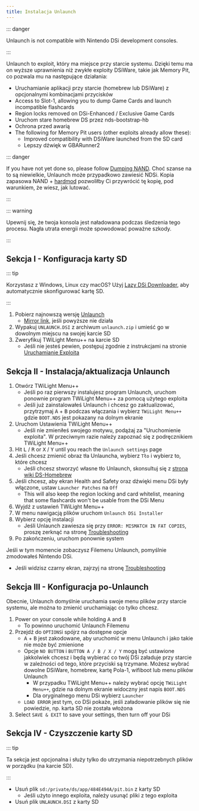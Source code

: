 ```yaml
---
title: Instalacja Unlaunch
---
```


::: danger

Unlaunch is not compatible with Nintendo DSi development consoles.

:::

Unlaunch to exploit, który ma miejsce przy starcie systemu. Dzięki temu ma on wyższe uprawnienia niż zwykłe exploity DSiWare, takie jak Memory Pit, co pozwala mu na następujące działania:

- Uruchamianie aplikacji przy starcie (homebrew lub DSiWare) z opcjonalnymi kombinacjami przycisków
- Access to Slot-1, allowing you to dump Game Cards and launch incompatible flashcards
- Region locks removed on DSi-Enhanced / Exclusive Game Cards
- Uruchom stare homebrew DS przez nds-bootstrap-hb
- Ochrona przed awarią
- The following for Memory Pit users (other exploits already allow these):
     - Improved compatibility with DSiWare launched from the SD card
     - Lepszy dźwięk w GBARunner2

::: danger

If you have not yet done so, please follow [Dumping NAND](dumping-nand). Choć szanse na to są niewielkie, Unlaunch może przypadkowo zawiesić NDSi. Kopia zapasowa NAND + [hardmod](https://wiki.ds-homebrew.com/ds-index/hardmod) pozwoliłby Ci przywrócić tę kopię, pod warunkiem, że wiesz, jak lutować.

:::

::: warning

Upewnij się, że twoja konsola jest naładowana podczas śledzenia tego procesu. Nagła utrata energii może spowodować poważne szkody.

:::

## Sekcja I - Konfiguracja karty SD

::: tip

Korzystasz z Windows, Linux czy macOS? Użyj [Lazy DSi Downloader](lazy-dsi-downloader), aby automatycznie skonfigurować kartę SD.

:::

1. Pobierz najnowszą wersję [Unlaunch](https://problemkaputt.de/unlaunch.zip)
   - [Mirror link](https://web.archive.org/web/20201112031436/https://problemkaputt.de/unlaunch.zip), jeśli powyższe nie działa
1. Wypakuj `UNLAUNCH.DSI` z archiwum `unlaunch.zip` i umieść go w dowolnym miejscu na swojej karcie SD
1. Zweryfikuj TWiLight Menu++ na karcie SD
   - Jeśli nie jesteś pewien, postępuj zgodnie z instrukcjami na stronie [Uruchamianie Exploita](launching-the-exploit.html#twilight-menu)

## Sekcja II - Instalacja/aktualizacja Unlaunch

1. Otwórz TWiLight Menu++
   - Jeśli po raz pierwszy instalujesz program Unlaunch, uruchom ponownie program TWiLight Menu++ za pomocą użytego exploita
   - Jeśli już zainstalowałeś Unlaunch i chcesz go zaktualizować, przytrzymaj <kbd class="face">A</kbd> + <kbd class="face">B</kbd> podczas włączania i wybierz `TWiLight Menu++` gdzie `BOOT.NDS` jest pokazany na dolnym ekranie
1. Uruchom Ustawienia TWiLight Menu++
   - Jeśli nie zmieniłeś swojego motywu, podążaj za "Uruchomienie exploita". W przeciwnym razie należy zapoznać się z podręcznikiem TWiLight Menu++
1. Hit <kbd class="l">L</kbd> / <kbd class="r">R</kbd> or <kbd class="face">X</kbd> / <kbd class="face">Y</kbd> until you reach the `Unlaunch settings` page
1. Jeśli chcesz zmienić obraz tła Unlauncha, wybierz `Tło` i wybierz to, które chcesz
   - Jeśli chcesz stworzyć własne tło Unlaunch, skonsultuj się z [stroną wiki DS-Homebrew](https://wiki.ds-homebrew.com/twilightmenu/custom-unlaunch-backgrounds)
1. Jeśli chcesz, aby ekran Health and Safety oraz dźwięki menu DSi były włączone, ustaw `Launcher Patches` na `Off`
   - This will also keep the region locking and card whitelist, meaning that some flashcards won't be usable from the DSi Menu
1. Wyjdź z ustawień TWiLight Menu++
1. W menu nawigacją plików uruchom `Unlaunch DSi Installer`
1. Wybierz opcję instalacji
   - Jeśli Unlaunch zawiesza się przy `ERROR: MISMATCH IN FAT COPIES`, proszę zerknąć na stronę [Troubleshooting](troubleshooting)
1. Po zakończeniu, uruchom ponownie system

Jeśli w tym momencie zobaczysz Filemenu Unlaunch, pomyślnie zmodowałeś Nintendo DSi.
- Jeśli widzisz czarny ekran, zajrzyj na stronę [Troubleshooting](troubleshooting)

## Sekcja III - Konfiguracja po-Unlaunch

Obecnie, Unlaunch domyślnie uruchamia swoje menu plików przy starcie systemu, ale można to zmienić uruchamiając co tylko chcesz.

1. Power on your console while holding <kbd class="face">A</kbd> and <kbd class="face">B</kbd>
   - To powinno uruchomić Unlaunch Filemenu
1. Przejdź do `OPTIONS`i spójrz na dostępne opcje
   - <kbd class="face">A</kbd> + <kbd class="face">B</kbd> jest zakodowane, aby uruchomić w menu Unlaunch i jako takie nie może być zmienione
   - Opcje `NO BUTTON` i `BUTTON A / B / X / Y` mogą być ustawione jakkolwiek chcesz i będą wybierać co twój DSi załaduje przy starcie w zależności od tego, które przyciski są trzymane. Możesz wybrać dowolne DSiWare, homebrew, kartę Pola-1, wifiboot lub menu plików Unlaunch
      - W przypadku TWiLight Menu++ należy wybrać opcję `TWiLight Menu++`, gdzie na dolnym ekranie widoczny jest napis `BOOT.NDS`
      - Dla oryginalnego menu DSi wybierz `Launcher`
   - `LOAD ERROR` jest tym, co DSi pokaże, jeśli załadowanie plików się nie powiedzie, np. karta SD nie została włożona
1. Select `SAVE & EXIT` to save your settings, then turn off your DSi

## Sekcja IV - Czyszczenie karty SD

::: tip

Ta sekcja jest opcjonalna i służy tylko do utrzymania niepotrzebnych plików w porządku (na karcie SD).

:::

- Usuń plik `sd:/private/ds/app/484E494A/pit.bin` z karty SD
   - Jeśli użyto innego exploita, należy usunąć pliki z tego exploita
- Usuń plik `UNLAUNCH.DSI` z karty SD
